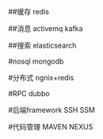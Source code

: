 ##缓存
redis

##消息
activemq
kafka

##搜索
elasticsearch

#nosql
mongodb

#分布式
ngnix+redis

#RPC
dubbo

#后端framework
SSH SSM

#代码管理
MAVEN
NEXUS



